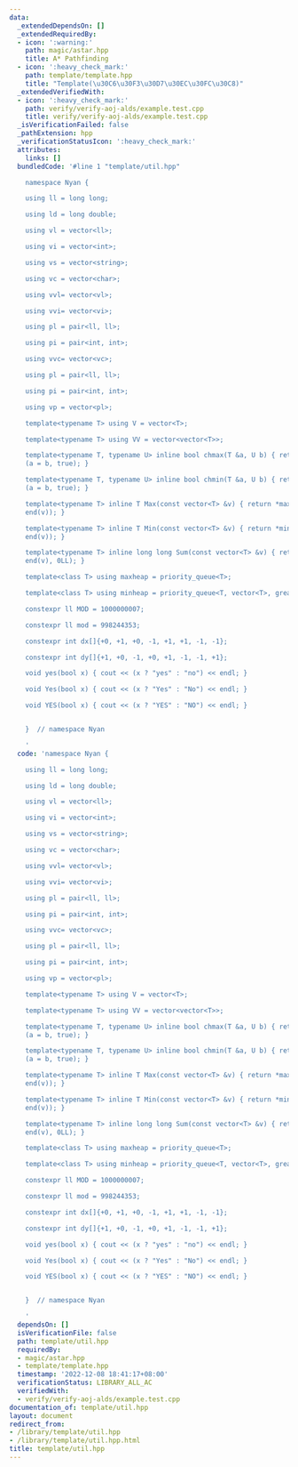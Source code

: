 ```yaml
---
data:
  _extendedDependsOn: []
  _extendedRequiredBy:
  - icon: ':warning:'
    path: magic/astar.hpp
    title: A* Pathfinding
  - icon: ':heavy_check_mark:'
    path: template/template.hpp
    title: "Template(\u30C6\u30F3\u30D7\u30EC\u30FC\u30C8)"
  _extendedVerifiedWith:
  - icon: ':heavy_check_mark:'
    path: verify/verify-aoj-alds/example.test.cpp
    title: verify/verify-aoj-alds/example.test.cpp
  _isVerificationFailed: false
  _pathExtension: hpp
  _verificationStatusIcon: ':heavy_check_mark:'
  attributes:
    links: []
  bundledCode: '#line 1 "template/util.hpp"

    namespace Nyan {

    using ll = long long;

    using ld = long double;

    using vl = vector<ll>;

    using vi = vector<int>;

    using vs = vector<string>;

    using vc = vector<char>;

    using vvl= vector<vl>;

    using vvi= vector<vi>;

    using pl = pair<ll, ll>;

    using pi = pair<int, int>;

    using vvc= vector<vc>;

    using pl = pair<ll, ll>;

    using pi = pair<int, int>;

    using vp = vector<pl>;

    template<typename T> using V = vector<T>;

    template<typename T> using VV = vector<vector<T>>;

    template<typename T, typename U> inline bool chmax(T &a, U b) { return a < b &&
    (a = b, true); }

    template<typename T, typename U> inline bool chmin(T &a, U b) { return a > b &&
    (a = b, true); }

    template<typename T> inline T Max(const vector<T> &v) { return *max_element(begin(v),
    end(v)); }

    template<typename T> inline T Min(const vector<T> &v) { return *min_element(begin(v),
    end(v)); }

    template<typename T> inline long long Sum(const vector<T> &v) { return accumulate(begin(v),
    end(v), 0LL); }

    template<class T> using maxheap = priority_queue<T>;

    template<class T> using minheap = priority_queue<T, vector<T>, greater<T>>;

    constexpr ll MOD = 1000000007;

    constexpr ll mod = 998244353;

    constexpr int dx[]{+0, +1, +0, -1, +1, +1, -1, -1};

    constexpr int dy[]{+1, +0, -1, +0, +1, -1, -1, +1};

    void yes(bool x) { cout << (x ? "yes" : "no") << endl; }

    void Yes(bool x) { cout << (x ? "Yes" : "No") << endl; }

    void YES(bool x) { cout << (x ? "YES" : "NO") << endl; }


    }  // namespace Nyan

    '
  code: 'namespace Nyan {

    using ll = long long;

    using ld = long double;

    using vl = vector<ll>;

    using vi = vector<int>;

    using vs = vector<string>;

    using vc = vector<char>;

    using vvl= vector<vl>;

    using vvi= vector<vi>;

    using pl = pair<ll, ll>;

    using pi = pair<int, int>;

    using vvc= vector<vc>;

    using pl = pair<ll, ll>;

    using pi = pair<int, int>;

    using vp = vector<pl>;

    template<typename T> using V = vector<T>;

    template<typename T> using VV = vector<vector<T>>;

    template<typename T, typename U> inline bool chmax(T &a, U b) { return a < b &&
    (a = b, true); }

    template<typename T, typename U> inline bool chmin(T &a, U b) { return a > b &&
    (a = b, true); }

    template<typename T> inline T Max(const vector<T> &v) { return *max_element(begin(v),
    end(v)); }

    template<typename T> inline T Min(const vector<T> &v) { return *min_element(begin(v),
    end(v)); }

    template<typename T> inline long long Sum(const vector<T> &v) { return accumulate(begin(v),
    end(v), 0LL); }

    template<class T> using maxheap = priority_queue<T>;

    template<class T> using minheap = priority_queue<T, vector<T>, greater<T>>;

    constexpr ll MOD = 1000000007;

    constexpr ll mod = 998244353;

    constexpr int dx[]{+0, +1, +0, -1, +1, +1, -1, -1};

    constexpr int dy[]{+1, +0, -1, +0, +1, -1, -1, +1};

    void yes(bool x) { cout << (x ? "yes" : "no") << endl; }

    void Yes(bool x) { cout << (x ? "Yes" : "No") << endl; }

    void YES(bool x) { cout << (x ? "YES" : "NO") << endl; }


    }  // namespace Nyan

    '
  dependsOn: []
  isVerificationFile: false
  path: template/util.hpp
  requiredBy:
  - magic/astar.hpp
  - template/template.hpp
  timestamp: '2022-12-08 18:41:17+08:00'
  verificationStatus: LIBRARY_ALL_AC
  verifiedWith:
  - verify/verify-aoj-alds/example.test.cpp
documentation_of: template/util.hpp
layout: document
redirect_from:
- /library/template/util.hpp
- /library/template/util.hpp.html
title: template/util.hpp
---
```

